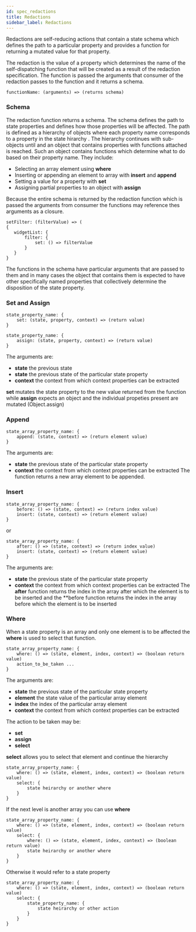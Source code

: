 ```yaml
---
id: spec_redactions
title: Redactions
sidebar_label: Redactions
---
```

Redactions are self-reducing actions that contain a state schema which defines the path to a particular property and provides a function for returning a mutated value for that property.  

The redaction is the value of a property which determines the name of the self-dispatching function that will be created as a result of the redaction specification.  The function is passed the arguments that consumer of the redaction passes to the function and it returns a schema.  
```
functionName: (arguments) => (returns schema)
```
### Schema 

The redaction function returns a schema.  The schema defines the path to state properties and defines how those properties will be affected.  The path is defined as a hierarchy of objects where each property name corresponds to a property in the state hirarchy .  The hierarchy continues with sub-objects until and an object that contains properties with functions attached is reached.  Such an object contains functions which determine what to do based on their property name.  They include:
 * Selecting an array element using **where** 
 * Inserting or appending an element to array with **insert** and **append**
 * Setting a value for a property with **set**
 * Assigning partial properties to an object with **assign**
 
 Because the entire schema is returned by the redaction function which is passed the arguments from consumer the functions may reference thes arguments as a closure.
 ```
setFilter: (filterValue) => (
{
    widgetList: {
        filter: {
            set: () => filterValue
        }
    }
}
```
The functions in the schema have particular arguments that are passed to them and in many cases the object that contains them is expected to have other specifically named properties that collectively determine the disposition of the state property.  

### Set and Assign
```
state_property_name: {
    set: (state, property, context) => (return value)
}
```
```
state_property_name: {
    assign: (state, property, context) => (return value)
}
```
The arguments are:
* **state** the previous state
* **state** the previous state of the particular state property
* **context** the context from which context properties can be extracted

**set** mutates the state property to the new value returned from the function while **assign** expects an object and the individual propeties present are mutated (Object.assign)
### Append
```
state_array_property_name: {
    append: (state, context) => (return element value)
}
```
The arguments are:
 * **state** the previous state of the particular state property
 * **context** the context from which context properties can be extracted
 The function returns a new array element to be appended.
### Insert
```
state_array_property_name: {
    before: () => (state, context) => (return index value)
    insert: (state, context) => (return element value)
}
```
or
```
state_array_property_name: {
    after: () => (state, context) => (return index value)
    insert: (state, context) => (return element value)
}
```
The arguments are:
 * **state** the previous state of the particular state property
 * **context** the context from which context properties can be extracted
 The **after** function returns the index in the array after which the element is to be inserted and the **before function returns the index in the array before which the element is to be inserted
### Where
When a state property is an array and only one element is to be affected the **where** is used to select that function. 
```
state_array_property_name: {
    where: () => (state, element, index, context) => (boolean return value)
    action_to_be_taken ...
}
``` 
The arguments are:
 * **state** the previous state of the particular state property
 * **element** the state value of the particular array element
 * **index** the index of the particular array element
 * **context** the context from which context properties can be extracted
 
 The action to be taken may be:
 * **set** 
 * **assign**
 * **select**
 
**select** allows you to select that element and continue the hierarchy
```
state_array_property_name: {
    where: () => (state, element, index, context) => (boolean return value)
    select: {
        state heirarchy or another where
    }
}
``` 
If the next level is another array you can use **where**
```
state_array_property_name: {
    where: () => (state, element, index, context) => (boolean return value)
    select: {
        where: () => (state, element, index, context) => (boolean return value)
        state heirarchy or another where
    }
}
```
Otherwise it would refer to a state property
```
state_array_property_name: {
    where: () => (state, element, index, context) => (boolean return value)
    select: {
        state_property_name: {
            state heirarchy or other action
        }
    }
}
```

